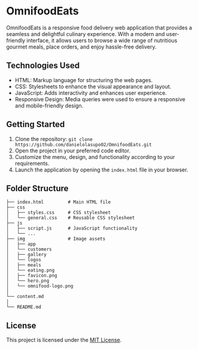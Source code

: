 # OmnifoodEats

OmnifoodEats is a responsive food delivery web application that provides a seamless and delightful culinary experience. With a modern and user-friendly interface, it allows users to browse a wide range of nutritious gourmet meals, place orders, and enjoy hassle-free delivery.

## Technologies Used

- HTML: Markup language for structuring the web pages.
- CSS: Stylesheets to enhance the visual appearance and layout.
- JavaScript: Adds interactivity and enhances user experience.
- Responsive Design: Media queries were used to ensure a responsive and mobile-friendly design.

## Getting Started

1. Clone the repository: `git clone https://github.com/danielolasupo02/OmnifoodEats.git`
2. Open the project in your preferred code editor.
3. Customize the menu, design, and functionality according to your requirements.
4. Launch the application by opening the `index.html` file in your browser.

## Folder Structure

```
├── index.html         # Main HTML file
├── css
│   ├── styles.css     # CSS stylesheet
│   └── general.css    # Reusable CSS stylesheet
├── js
│   ├── script.js      # JavaScript functionality
│   └── ...
├── img                # Image assets
│   ├── app
│   └── customers
│   ├── gallery
│   └── logos
│   ├── meals
│   └── eating.png
│   ├── favicon.png
│   └── hero.png
│   └── omnifood-logo.png
│
└── content.md
│
└── README.md
```

## License

This project is licensed under the [MIT License](LICENSE).
